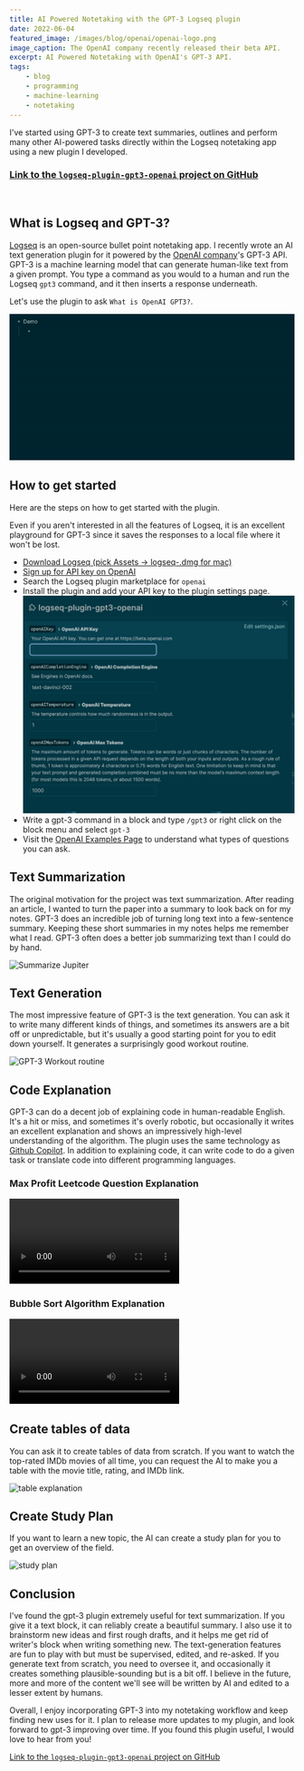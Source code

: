 ```yaml
---
title: AI Powered Notetaking with the GPT-3 Logseq plugin
date: 2022-06-04
featured_image: /images/blog/openai/openai-logo.png
image_caption: The OpenAI company recently released their beta API.
excerpt: AI Powered Notetaking with OpenAI's GPT-3 API.
tags:
    - blog
    - programming
    - machine-learning
    - notetaking
---
```


I've started using GPT-3 to create text summaries, outlines and perform many other AI-powered tasks directly within the Logseq notetaking app using a new plugin I developed.

### [Link to the `logseq-plugin-gpt3-openai` project on GitHub](https://github.com/briansunter/logseq-plugin-gpt3-openai)

<br>

## What is Logseq and GPT-3?

[Logseq](https://logseq.com/) is an open-source bullet point notetaking app. I recently wrote an AI text generation plugin for it powered by the [OpenAI company](https://openai.com/)'s GPT-3 API.
GPT-3 is a machine learning model that can generate human-like text from a given prompt. You type a command as you would to a human and run the Logseq  `gpt3` command, and it then inserts a response underneath.

Let's use the plugin to ask `What is OpenAI GPT3?`.

![What is gpt3 summary](/images/blog/openai/demo.gif)

## How to get started

Here are the steps on how to get started with the plugin.

Even if you aren't interested in all the features of Logseq, it is an excellent playground for GPT-3 since it saves the responses to a local file where it won't be lost.

- [Download Logseq (pick Assets -> logseq-.dmg for mac)](https://github.com/logseq/logseq/releases)
- [Sign up for API key on OpenAI](https://openai.com/api/)
- Search the Logseq plugin marketplace for `openai`
- Install the plugin and add your API key to the plugin settings page.
![logseq gpt-3 openai plugin settings](/images/blog/openai/plugin-settings.png)
- Write a gpt-3 command in a block and type `/gpt3` or right click on the block menu and select `gpt-3`
- Visit the [OpenAI Examples Page](https://beta.openai.com/examples/) to understand what types of questions you can ask.

## Text Summarization

The original motivation for the project was text summarization. After reading an article, I wanted to turn the paper into a summary to look back on for my notes. GPT-3 does an incredible job of turning long text into a few-sentence summary. Keeping these short summaries in my notes helps me remember what I read. GPT-3 often does a better job summarizing text than I could do by hand.

![Summarize Jupiter](/videos/blog/tldr.gif)

## Text Generation

The most impressive feature of GPT-3 is the text generation. You can ask it to write many different kinds of things, and sometimes its answers are a bit off or unpredictable, but it's usually a good starting point for you to edit down yourself. It generates a surprisingly good workout routine.

![GPT-3 Workout routine](/videos/blog/workout.gif)

## Code Explanation

GPT-3 can do a decent job of explaining code in human-readable English. It's a hit or miss, and sometimes it's overly robotic, but occasionally it writes an excellent explanation and shows an impressively high-level understanding of the algorithm. The plugin uses the same technology as [Github Copilot](https://copilot.github.com/). In addition to explaining code, it can write code to do a given task or translate code into different programming languages.

### Max Profit Leetcode Question Explanation

![Max profit explanation](/videos/blog/maxprofit.mp4)

### Bubble Sort Algorithm Explanation

![bubble sort explanation](/videos/blog/bubblesort.mp4)

## Create tables of data

You can ask it to create tables of data from scratch. If you want to watch the top-rated IMDb movies of all time, you can request the AI to make you a table with the movie title, rating, and IMDb link.

![table explanation](/videos/blog/table.gif)

## Create Study Plan

If you want to learn a new topic, the AI can create a study plan for you to get an overview of the field.

![study plan](/videos/blog/study.gif)

## Conclusion

I've found the gpt-3 plugin extremely useful for text summarization. If you give it a text block, it can reliably create a beautiful summary.
I also use it to brainstorm new ideas and first rough drafts, and it helps me get rid of writer's block when writing something new.
The text-generation features are fun to play with but must be supervised, edited, and re-asked. If you generate text from scratch, you need to oversee it, and occasionally it creates something plausible-sounding but is a bit off. I believe in the future, more and more of the content we'll see will be written by AI and edited to a lesser extent by humans.

Overall, I enjoy incorporating GPT-3 into my notetaking workflow and keep finding new uses for it. I plan to release more updates to my plugin, and look forward to gpt-3 improving over time. If you found this plugin useful, I would love to hear from you!

[Link to the `logseq-plugin-gpt3-openai` project on GitHub](https://github.com/briansunter/logseq-plugin-gpt3-openai)